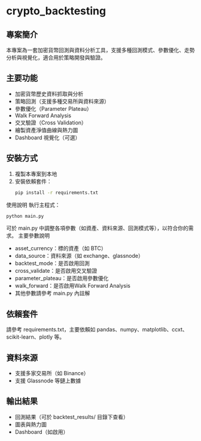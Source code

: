 # crypto_backtesting

## 專案簡介
本專案為一套加密貨幣回測與資料分析工具，支援多種回測模式、參數優化、走勢分析與視覺化，適合用於策略開發與驗證。

## 主要功能
- 加密貨幣歷史資料抓取與分析
- 策略回測（支援多種交易所與資料來源）
- 參數優化（Parameter Plateau）
- Walk Forward Analysis
- 交叉驗證（Cross Validation）
- 繪製資產淨值曲線與熱力圖
- Dashboard 視覺化（可選）

## 安裝方式
1. 複製本專案到本地
2. 安裝依賴套件：
   ```bash
   pip install -r requirements.txt
   
使用說明
執行主程式：
   ```bash
   python main.py
   ```
可於 main.py 中調整各項參數（如資產、資料來源、回測模式等），以符合你的需求。
主要參數說明
- asset_currency：標的資產（如 BTC）
- data_source：資料來源（如 exchange、glassnode）
- backtest_mode：是否啟用回測
- cross_validate：是否啟用交叉驗證
- parameter_plateau：是否啟用參數優化
- walk_forward：是否啟用Walk Forward Analysis
- 其他參數請參考 main.py 內註解

## 依賴套件
請參考 requirements.txt，主要依賴如 pandas、numpy、matplotlib、ccxt、scikit-learn、plotly 等。

## 資料來源
- 支援多家交易所（如 Binance）
- 支援 Glassnode 等鏈上數據

## 輸出結果
- 回測結果（可於 backtest_results/ 目錄下查看）
- 圖表與熱力圖
- Dashboard（如啟用）